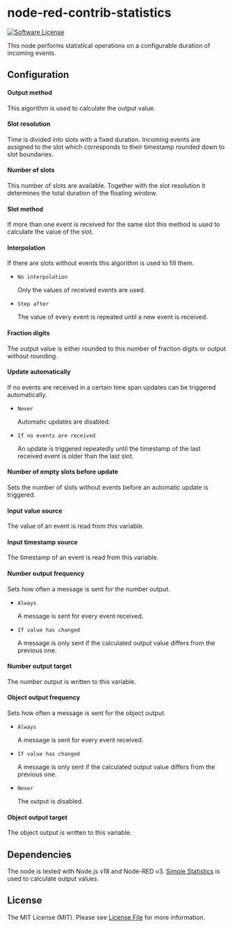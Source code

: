 # node-red-contrib-statistics

[![Software License][ico-license]](LICENSE.md)

This node performs statistical operations on a configurable duration of incoming events.

## Configuration

#### Output method

This algorithm is used to calculate the output value.

#### Slot resolution

Time is divided into slots with a fixed duration. Incoming events are assigned to the slot which corresponds to their timestamp rounded down to slot boundaries.

#### Number of slots

This number of slots are available. Together with the slot resolution it determines the total duration of the floating window.

#### Slot method

If more than one event is received for the same slot this method is used to calculate the value of the slot.

#### Interpolation

If there are slots without events this algorithm is used to fill them.

* `No interpolation`

  Only the values of received events are used.
* `Step after`

  The value of every event is repeated until a new event is received.

#### Fraction digits

The output value is either rounded to this number of fraction digits or output without rounding.

#### Update automatically

If no events are received in a certain time span updates can be triggered automatically.

* `Never`

  Automatic updates are disabled.
* `If no events are received`

  An update is triggered repeatedly until the timestamp of the last received event is older than the last slot.

#### Number of empty slots before update

Sets the number of slots without events before an automatic update is triggered.

#### Input value source

The value of an event is read from this variable.

#### Input timestamp source

The timestamp of an event is read from this variable.

#### Number output frequency

Sets how often a message is sent for the number output.

* `Always`

  A message is sent for every event received.
* `If value has changed`

  A message is only sent if the calculated output value differs from the previous one.

#### Number output target

The number output is written to this variable.

#### Object output frequency

Sets how often a message is sent for the object output.

* `Always`

  A message is sent for every event received.
* `If value has changed`

  A message is only sent if the calculated output value differs from the previous one.

* `Never`

  The output is disabled.

#### Object output target

The object output is written to this variable.

## Dependencies

The node is tested with Node.js v18 and Node-RED v3. [Simple Statistics](https://github.com/simple-statistics/simple-statistics) is used to calculate output values.

## License

The MIT License (MIT). Please see [License File](LICENSE.md) for more information.

[ico-license]: https://img.shields.io/badge/license-MIT-brightgreen.svg?style=flat-square
